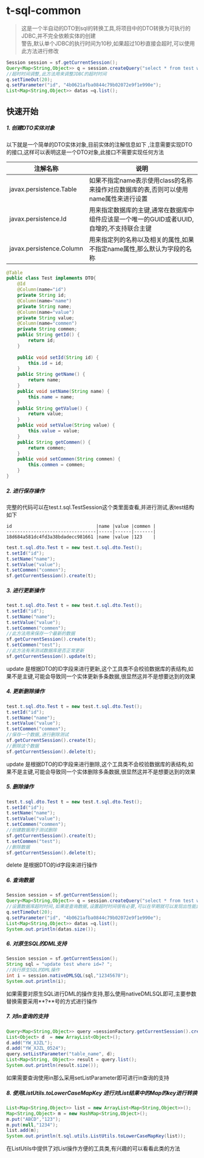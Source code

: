 # t-sql-common
> 这是一个半自动的DTO到sql的转换工具,将项目中的DTO转换为可执行的JDBC,并不完全依赖实体的创建  
> 警告,默认单个JDBC的执行时间为10秒,如果超过10秒直接会超时,可以使用此方法进行修改  
```java
Session session = sf.getCurrentSession();
Query<Map<String,Object>> q = session.createQuery("select * from test where id=:id",HashMap.class);
//超时时间调整,此方法用来调整JDBC的超时时间
q.setTimeOut(20);
q.setParameter("id", "4b0621afba0844c79b02072e9f1e990e");
List<Map<String,Object>> datas =q.list();
```

## 快速开始
##### 1. 创建DTO实体对象   

以下就是一个简单的DTO实体对象,目前实体的注解信息如下 ,注意需要实现DTO的接口,这样可以表明这是一个DTO对象,此接口不需要实现任何方法 

|注解名称                                                                  |说明
|-----                   |-----
|javax.persistence.Table |如果不指定name表示使用class的名称来操作对应数据库的表,否则可以使用name属性来进行设置
|javax.persistence.Id    |用来指定数据库的主键,通常在数据库中组件应该是一个唯一的GUID或者UUID,自增的,不支持联合主键
|javax.persistence.Column|用来指定列的名称以及相关的属性,如果不指定name属性,那么默认为字段的名称  

```java
@Table
public class Test implements DTO{
	@Id
	@Column(name="id")
	private String id;
	@Column(name="name")
	private String name;
	@Column(name="value")
	private String value;
	@Column(name="commen")
	private String commen;
	public String getId() {
		return id;
	}
	
	public void setId(String id) {
		this.id = id;
	}
	public String getName() {
		return name;
	}
	public void setName(String name) {
		this.name = name;
	}
	public String getValue() {
		return value;
	}
	public void setValue(String value) {
		this.value = value;
	}
	public String getCommen() {
		return commen;
	}
	public void setCommen(String commen) {
		this.commen = commen;
	}
}
```

##### 2. 进行保存操作
完整的代码可以在test.t.sql.TestSession这个类里面查看,并进行测试,表test结构如下    
``` 
id                               |name |value |commen |
---------------------------------|-----|------|-------|
18d684a581dc4fd3a38bdadecc981661 |name |value |123    | 
```

```java
test.t.sql.dto.Test t = new test.t.sql.dto.Test();
t.setId("id");
t.setName("name");
t.setValue("value");
t.setCommen("commen");
sf.getCurrentSession().create(t);
```
##### 3. 进行更新操作
```java
test.t.sql.dto.Test t = new test.t.sql.dto.Test();
t.setId("id");
t.setName("name");
t.setValue("value");
t.setCommen("commen");
//此方法用来保存一个最新的数据
sf.getCurrentSession().create(t); 
t.setCommen("test");
//此方法有来测试数据库是否正常更新
sf.getCurrentSession().update(t);
```   

update 是根据DTO的ID字段来进行更新,这个工具类不会校验数据库的表结构,如果不是主键,可能会导致同一个实体更新多条数据,很显然这并不是想要达到的效果  

##### 4. 更新删除操作  

```java
test.t.sql.dto.Test t = new test.t.sql.dto.Test();
t.setId("id");
t.setName("name");
t.setValue("value");
t.setCommen("commen");
//保存一个数据,进行删除测试
sf.getCurrentSession().create(t);
//删除这个数据
sf.getCurrentSession().delete(t);
```
update 是根据DTO的ID字段来进行删除,这个工具类不会校验数据库的表结构,如果不是主键,可能会导致同一个实体删除多条数据,很显然这并不是想要达到的效果  

##### 5. 删除操作  

```java
test.t.sql.dto.Test t = new test.t.sql.dto.Test();
t.setId("id");
t.setName("name");
t.setValue("value");
t.setCommen("commen");
//创建数据用于测试删除
sf.getCurrentSession().create(t);
t.setCommen("test");
//删除数据
sf.getCurrentSession().delete(t);
```  
delete 是根据DTO的id字段来进行操作   

##### 6. 查询数据
```java
Session session = sf.getCurrentSession();
Query<Map<String,Object>> q = session.createQuery("select * from test where id=:id",HashMap.class);
//设置数据库超时时间,如果是查询数据,设置超时时间很有必要,可以在早期就可以发现出性能比较差的sql
q.setTimeOut(20);
q.setParameter("id", "4b0621afba0844c79b02072e9f1e990e");
List<Map<String,Object>> datas =q.list();
System.out.println(datas.size());
```


##### 6. 对原生SQL的DML支持
```java
Session session = sf.getCurrentSession();
String sql = "update test where id=? ";
//执行原生SQL的DML操作
int i = session.nativeDMLSQL(sql,"12345678");
System.out.println(i);
```
如果需要对原生SQL进行DML的操作支持,那么使用nativeDMLSQL即可,主要参数替换需要采用**?**号的方式进行操作 

##### 7. 对in查询的支持  

```java
Query<Map<String,Object>> query =sessionFactory.getCurrentSession().createQuery("select * from user_tab_comments where table_name in :table_name", HashMap.class);
List<Object> d  = new ArrayList<Object>();
d.add("YW_XJZL");
d.add("YW_XJZL_0524");
query.setListParameter("table_name", d);
List<Map<String, Object>> result = query.list();
System.out.println(result.size());
```
如果需要查询使用in那么采用setListParameter即可进行in查询的支持

##### 8. 使用ListUtils.toLowerCaseMapKey 进行对List结果中的Map的key进行转换

```java
List<Map<String,Object>> list = new ArrayList<Map<String,Object>>();
Map<String,Object> m = new HashMap<String,Object>();
m.put("ABCD","123");
m.put(null,"1234");
list.add(m);
System.out.println(t.sql.utils.ListUtils.toLowerCaseMapKey(list));
```
在ListUtils中提供了对List操作方便的工具类,有兴趣的可以看看此类的方法


